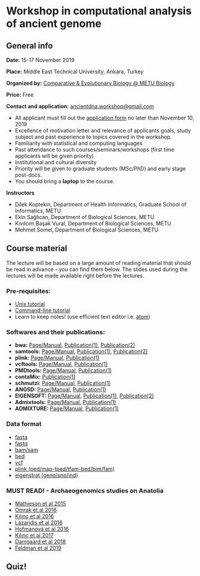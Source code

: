 # Workshop in computational analysis of ancient genome

## General info

**Date:** 15-17 November 2019

**Place:** Middle East Technical University, Ankara, Turkey

**Organized by:** [Comparative & Evolutionary Biology @ METU Biology](https://compevo.bio.metu.edu.tr/)

**Price:** Free

**Contact and application:** ancientdna.workshop@gmail.com

- All applicant must fill out the [application form](https://docs.google.com/forms/d/e/1FAIpQLSfNDIliERI2rWa_VFyJ8Di96vk9d3XfXke2p7nK6Fz6FDzjPg/viewform?vc=0&c=0&w=1) no later than November 10, 2019
- Excellence of motivation letter and relevance of applicants goals, study subject and past experience to topics covered in the workshop.
- Familiarity with statistical and computing languages
- Past attendance to such courses/seminars/workshops (first time applicants will be given priority)
- Institutional and cultural diversity
- Priority will be given to graduate students (MSc/PhD) and early stage post-docs.
- You should bring a **laptop** to the course.

**Instructors**
- Dilek Koptekin, Department of Health Informatics, Graduate School of Informatics, METU
- Ekin Sağlıcan, Department of Biological Sciences, METU
- Kıvılcım Başak Vural, Department of Biological Sciences, METU
- Mehmet Somel, Department of Biological Sciences, METU

## Course material
The lecture will be based on a large amount of reading material that should be read in advance - you can find them below. The slides used during the lectures will be made available right before the lectures.

### Pre-requisites:
- [Unix tutorial](https://people.ischool.berkeley.edu/~kevin/unix-tutorial/toc.html)
- [Command-line tutorial](https://rik.smith-unna.com/command_line_bootcamp/?id=pabgahcnti)
- Learn to keep notes! (use efficient text editor i.e. [atom](https://atom.io/))

### Softwares and their publications:

* **bwa:** [Page/Manual](http://bio-bwa.sourceforge.net/bwa.shtml), [Publication(1)](https://www.ncbi.nlm.nih.gov/pubmed/19451168), [Publication(2)](https://www.ncbi.nlm.nih.gov/pubmed/20080505)
* **samtools:** [Page/Manual](http://www.htslib.org/doc/samtools.html), [Publication(1)](https://www.ncbi.nlm.nih.gov/pubmed/19505943), [Publication(2)](https://www.ncbi.nlm.nih.gov/pubmed/21903627)
* **plink:** [Page/Manual](http://zzz.bwh.harvard.edu/plink/pdf.shtml), [Publication(1)](https://www.ncbi.nlm.nih.gov/pubmed/17701901)
* **vcftools:** [Page/Manual](https://vcftools.github.io/documentation.html), [Publication(1)](https://academic.oup.com/bioinformatics/article/27/15/2156/402296)
* **PMDtools:** [Page/Manual](https://code.google.com/archive/p/pmdtools/), [Publication(1)](https://www.ncbi.nlm.nih.gov/pubmed/?term=Separating+endogenous+ancient+DNA+from+modern+day+contamination+in+a+Siberian+Neandertal)
* **contaMix:** [Publication(1)](https://www.ncbi.nlm.nih.gov/pubmed/?term=revised+timescale+for+human+evolution+based+on+ancient+mitochondrial+genomes)
* **schmutzi:** [Page/Manual](https://bioinf.eva.mpg.de/schmutzi/), [Publication(1)](https://www.ncbi.nlm.nih.gov/pubmed/26458810)
* **ANGSD:** [Page/Manual](https://github.com/ANGSD/angsd), [Publication(1)](https://www.ncbi.nlm.nih.gov/pubmed/25420514)
* **EIGENSOFT:** [Page/Manual](https://github.com/DReichLab/EIG), [Publication(1)](https://www.ncbi.nlm.nih.gov/pubmed/16862161), [Publication(2)](https://www.ncbi.nlm.nih.gov/pmc/articles/PMC1713260/)
* **Admixtools:** [Page/Manual](https://github.com/DReichLab/AdmixTools), [Publication(1)](https://www.ncbi.nlm.nih.gov/pubmed/22960212)
* **ADMIXTURE:** [Page/Manual](http://software.genetics.ucla.edu/admixture/admixture-manual.pdf), [Publication(1)](https://www.ncbi.nlm.nih.gov/pubmed/?term=D.H.+Alexander%2C+J.+Novembre%2C+and+K.+Lange.+Fast+model-based+estimation+of+ancestry+in+unrelated+individuals)

### Data format
  - [fasta](https://www.animalgenome.org/bioinfo/resources/manuals/seqformats)
  - [fastq](https://pythonhosted.org/OBITools/fastq.html)
  - [bam/sam](https://sites.google.com/site/bioinformaticsremarks/bioinfo/sam-bam-format)
  - [bed](https://www.ensembl.org/info/website/upload/bed.html)
  - [vcf](https://samtools.github.io/hts-specs/VCFv4.2.pdf)
  - [plink (ped/map-tped/tfam-bed/bim/fam)](http://zzz.bwh.harvard.edu/plink/pdf.shtml)
  - [eigenstrat (geno/snp/ind)](https://reich.hms.harvard.edu/software/InputFileFormats)

### **MUST READ!** - Archaeogenomics studies on Anatolia

* [Mathieson et al 2015](https://www.nature.com/articles/nature16152)
* [Omrak et al 2016](https://www.cell.com/action/showPdf?pii=S0960-9822%2815%2901516-X)
* [Kılınç et al 2016](https://www.cell.com/action/showPdf?pii=S0960-9822%2816%2930850-8)
* [Lazaridis et al 2016](https://www.nature.com/articles/nature19310)
* [Hofmanová et al 2016](https://www.pnas.org/content/113/25/6886.long)
* [Kılınç et al 2017](https://royalsocietypublishing.org/doi/full/10.1098/rspb.2017.2064)
* [Damgaard et al 2018](https://science.sciencemag.org/content/360/6396/eaar7711)
* [Feldman et al 2019](https://www.nature.com/articles/s41467-019-09209-7)

## Quiz!
